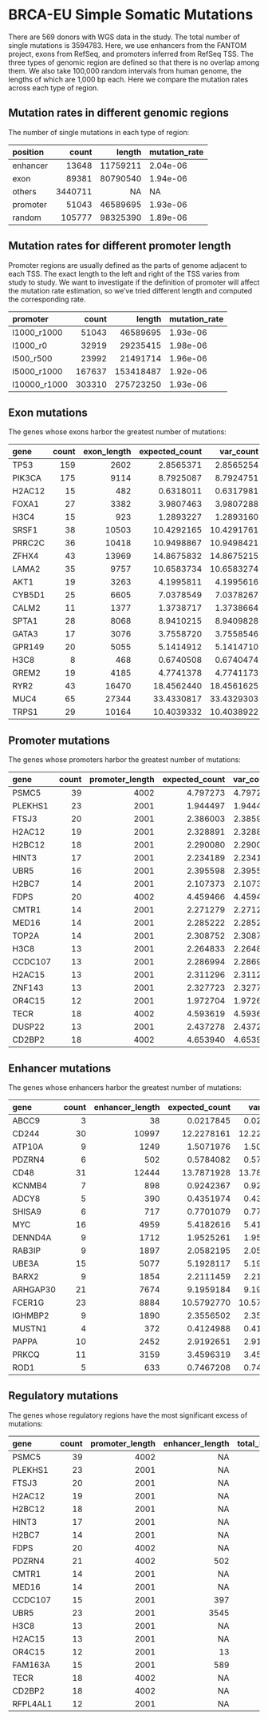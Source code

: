 BRCA-EU Simple Somatic Mutations
================

There are 569 donors with WGS data in the study. The total number of
single mutations is 3594783. Here, we use enhancers from the FANTOM
project, exons from RefSeq, and promoters inferred from RefSeq TSS. The
three types of genomic region are defined so that there is no overlap
among them. We also take 100,000 random intervals from human genome, the
lengths of which are 1,000 bp each. Here we compare the mutation rates
across each type of region.

## Mutation rates in different genomic regions

The number of single mutations in each type of region:

| position |   count |   length | mutation\_rate |
| :------- | ------: | -------: | :------------- |
| enhancer |   13648 | 11759211 | 2.04e-06       |
| exon     |   89381 | 80790540 | 1.94e-06       |
| others   | 3440711 |       NA | NA             |
| promoter |   51043 | 46589695 | 1.93e-06       |
| random   |  105777 | 98325390 | 1.89e-06       |

## Mutation rates for different promoter length

Promoter regions are usually defined as the parts of genome adjacent to
each TSS. The exact length to the left and right of the TSS varies from
study to study. We want to investigate if the definition of promoter
will affect the mutation rate estimation, so we’ve tried different
length and computed the corresponding rate.

| promoter      |  count |    length | mutation\_rate |
| :------------ | -----: | --------: | :------------- |
| l1000\_r1000  |  51043 |  46589695 | 1.93e-06       |
| l1000\_r0     |  32919 |  29235415 | 1.98e-06       |
| l500\_r500    |  23992 |  21491714 | 1.96e-06       |
| l5000\_r1000  | 167637 | 153418487 | 1.92e-06       |
| l10000\_r1000 | 303310 | 275723250 | 1.93e-06       |

## Exon mutations

<!-- The transcripts whose exon harbor the greatest number of mutations: -->

The genes whose exons harbor the greatest number of
mutations:

| gene   | count | exon\_length | expected\_count | var\_count | log.p\_value |
| :----- | ----: | -----------: | --------------: | ---------: | -----------: |
| TP53   |   159 |         2602 |       2.8565371 |  2.8565254 |   211.223554 |
| PIK3CA |   175 |         9114 |       8.7925087 |  8.7924751 |   156.627486 |
| H2AC12 |    15 |          482 |       0.6318011 |  0.6317981 |    15.364727 |
| FOXA1  |    27 |         3382 |       3.9807463 |  3.9807288 |    13.500561 |
| H3C4   |    15 |          923 |       1.2893227 |  1.2893160 |    10.984726 |
| SRSF1  |    38 |        10503 |      10.4292165 | 10.4291761 |    10.420553 |
| PRRC2C |    36 |        10418 |      10.9498867 | 10.9498421 |     8.756790 |
| ZFHX4  |    43 |        13969 |      14.8675832 | 14.8675215 |     8.655023 |
| LAMA2  |    35 |         9757 |      10.6583734 | 10.6583274 |     8.523425 |
| AKT1   |    19 |         3263 |       4.1995811 |  4.1995616 |     6.967060 |
| CYB5D1 |    25 |         6605 |       7.0378549 |  7.0378267 |     6.926139 |
| CALM2  |    11 |         1377 |       1.3738717 |  1.3738664 |     6.628144 |
| SPTA1  |    28 |         8068 |       8.9410215 |  8.9409828 |     6.570936 |
| GATA3  |    17 |         3076 |       3.7558720 |  3.7558546 |     6.312003 |
| GPR149 |    20 |         5055 |       5.1414912 |  5.1414710 |     6.277255 |
| H3C8   |     8 |          468 |       0.6740508 |  0.6740474 |     6.235183 |
| GREM2  |    19 |         4185 |       4.7741378 |  4.7741173 |     6.142933 |
| RYR2   |    43 |        16470 |      18.4562440 | 18.4561625 |     6.120900 |
| MUC4   |    65 |        27344 |      33.4330817 | 33.4329303 |     6.064150 |
| TRPS1  |    29 |        10164 |      10.4039332 | 10.4038922 |     5.784872 |

## Promoter mutations

<!-- The transcripts whose promoters harbor the greatest number of mutations: -->

The genes whose promoters harbor the greatest number of
mutations:

| gene    | count | promoter\_length | expected\_count | var\_count | log.p\_value |
| :------ | ----: | ---------------: | --------------: | ---------: | -----------: |
| PSMC5   |    39 |             4002 |        4.797273 |   4.797252 |    21.778942 |
| PLEKHS1 |    23 |             2001 |        1.944497 |   1.944490 |    16.577849 |
| FTSJ3   |    20 |             2001 |        2.386003 |   2.385992 |    11.816871 |
| H2AC12  |    19 |             2001 |        2.328891 |   2.328880 |    11.067268 |
| H2BC12  |    18 |             2001 |        2.290080 |   2.290069 |    10.268216 |
| HINT3   |    17 |             2001 |        2.234189 |   2.234179 |     9.529216 |
| UBR5    |    16 |             2001 |        2.395598 |   2.395589 |     8.225051 |
| H2BC7   |    14 |             2001 |        2.107373 |   2.107364 |     7.258196 |
| FDPS    |    20 |             4002 |        4.459466 |   4.459447 |     7.234882 |
| CMTR1   |    14 |             2001 |        2.271279 |   2.271269 |     6.868547 |
| MED16   |    14 |             2001 |        2.285222 |   2.285213 |     6.836925 |
| TOP2A   |    14 |             2001 |        2.308752 |   2.308742 |     6.784076 |
| H3C8    |    13 |             2001 |        2.264833 |   2.264823 |     6.086801 |
| CCDC107 |    13 |             2001 |        2.286994 |   2.286985 |     6.040652 |
| H2AC15  |    13 |             2001 |        2.311296 |   2.311285 |     5.990655 |
| ZNF143  |    13 |             2001 |        2.327723 |   2.327713 |     5.957211 |
| OR4C15  |    12 |             2001 |        1.972704 |   1.972696 |     5.925799 |
| TECR    |    18 |             4002 |        4.593619 |   4.593600 |     5.764399 |
| DUSP22  |    13 |             2001 |        2.437278 |   2.437268 |     5.741159 |
| CD2BP2  |    18 |             4002 |        4.653940 |   4.653921 |     5.686860 |

## Enhancer mutations

<!-- The transcripts whose enhancers harbor the greatest number of mutations: -->

The genes whose enhancers harbor the greatest number of
mutations:

| gene     | count | enhancer\_length | expected\_count | var\_count | log.p\_value |
| :------- | ----: | ---------------: | --------------: | ---------: | -----------: |
| ABCC9    |     3 |               38 |       0.0217845 |  0.0217844 |     5.770803 |
| CD244    |    30 |            10997 |      12.2278161 | 12.2277668 |     4.901036 |
| ATP10A   |     9 |             1249 |       1.5071976 |  1.5071905 |     4.541019 |
| PDZRN4   |     6 |              502 |       0.5784082 |  0.5784056 |     4.498093 |
| CD48     |    31 |            12444 |      13.7871928 | 13.7871371 |     4.340925 |
| KCNMB4   |     7 |              898 |       0.9242367 |  0.9242333 |     4.290803 |
| ADCY8    |     5 |              390 |       0.4351974 |  0.4351956 |     4.042417 |
| SHISA9   |     6 |              717 |       0.7701079 |  0.7701051 |     3.822644 |
| MYC      |    16 |             4959 |       5.4182616 |  5.4182402 |     3.770027 |
| DENND4A  |     9 |             1712 |       1.9525261 |  1.9525172 |     3.700157 |
| RAB3IP   |     9 |             1897 |       2.0582195 |  2.0582108 |     3.534550 |
| UBE3A    |    15 |             5077 |       5.1928117 |  5.1927921 |     3.475489 |
| BARX2    |     9 |             1854 |       2.2111459 |  2.2111354 |     3.312848 |
| ARHGAP30 |    21 |             7674 |       9.1959184 |  9.1958765 |     3.239923 |
| FCER1G   |    23 |             8884 |      10.5792770 | 10.5792297 |     3.201368 |
| IGHMBP2  |     9 |             1890 |       2.3556502 |  2.3556389 |     3.120515 |
| MUSTN1   |     4 |              372 |       0.4124988 |  0.4124971 |     3.060829 |
| PAPPA    |    10 |             2452 |       2.9192651 |  2.9192518 |     3.045098 |
| PRKCQ    |    11 |             3159 |       3.4596319 |  3.4596177 |     3.031454 |
| ROD1     |     5 |              633 |       0.7467208 |  0.7467173 |     2.981133 |

## Regulatory mutations

<!-- The transcripts whose regulatory regions have the most significant excess of mutations: -->

The genes whose regulatory regions have the most significant excess of
mutations:

| gene     | count | promoter\_length | enhancer\_length | total\_length | expected\_count | log.p\_value |
| :------- | ----: | ---------------: | ---------------: | ------------: | --------------: | -----------: |
| PSMC5    |    39 |             4002 |               NA |          4002 |        4.797273 |    21.778942 |
| PLEKHS1  |    23 |             2001 |               NA |          2001 |        1.944497 |    16.577849 |
| FTSJ3    |    20 |             2001 |               NA |          2001 |        2.386003 |    11.816871 |
| H2AC12   |    19 |             2001 |               NA |          2001 |        2.328891 |    11.067268 |
| H2BC12   |    18 |             2001 |               NA |          2001 |        2.290080 |    10.268216 |
| HINT3    |    17 |             2001 |               NA |          2001 |        2.234189 |     9.529216 |
| H2BC7    |    14 |             2001 |               NA |          2001 |        2.107373 |     7.258196 |
| FDPS     |    20 |             4002 |               NA |          4002 |        4.459466 |     7.234882 |
| PDZRN4   |    21 |             4002 |              502 |          4504 |        4.914081 |     7.213911 |
| CMTR1    |    14 |             2001 |               NA |          2001 |        2.271279 |     6.868547 |
| MED16    |    14 |             2001 |               NA |          2001 |        2.285222 |     6.836925 |
| CCDC107  |    15 |             2001 |              397 |          2398 |        2.724898 |     6.689597 |
| UBR5     |    23 |             2001 |             3545 |          5546 |        6.345315 |     6.580562 |
| H3C8     |    13 |             2001 |               NA |          2001 |        2.264833 |     6.086801 |
| H2AC15   |    13 |             2001 |               NA |          2001 |        2.311296 |     5.990655 |
| OR4C15   |    12 |             2001 |               13 |          2014 |        1.978227 |     5.913416 |
| FAM163A  |    15 |             2001 |              589 |          2590 |        3.177076 |     5.871218 |
| TECR     |    18 |             4002 |               NA |          4002 |        4.593619 |     5.764399 |
| CD2BP2   |    18 |             4002 |               NA |          4002 |        4.653940 |     5.686860 |
| RFPL4AL1 |    12 |             2001 |               NA |          2001 |        2.090024 |     5.671167 |
